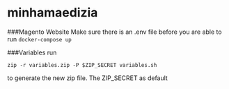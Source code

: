 # minhamaedizia
###Magento Website
Make sure there is an .env file before you are able to run `docker-compose up`

###Variables
run
```$xslt
zip -r variables.zip -P $ZIP_SECRET variables.sh 
```

to generate the new zip file. The ZIP_SECRET as default 